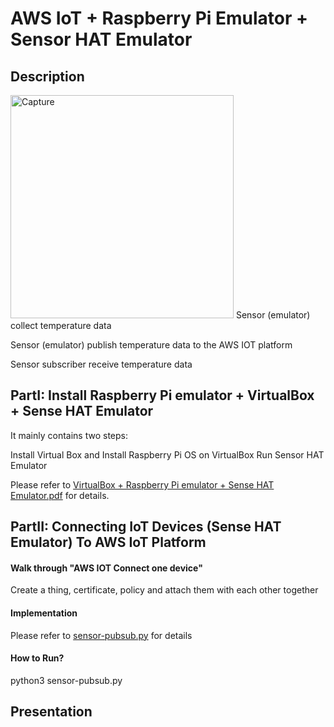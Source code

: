 # AWS IoT + Raspberry Pi Emulator + Sensor HAT Emulator
## Description
<img width="357" alt="Capture" src="https://user-images.githubusercontent.com/52802567/203397990-78fe6f46-e5d4-4936-9222-1f3890a2abdf.PNG">
  Sensor (emulator) collect temperature data

  Sensor (emulator) publish temperature data to the AWS IOT platform

  Sensor subscriber receive temperature data

## PartI: Install Raspberry Pi emulator + VirtualBox + Sense HAT Emulator

It mainly contains two steps:

  Install Virtual Box and Install Raspberry Pi OS on VirtualBox
  Run Sensor HAT Emulator
  
Please refer to [VirtualBox + Raspberry Pi emulator + Sense HAT Emulator.pdf](https://github.com/groovyxw/IoT/blob/main/AWS%20IoT%20%2B%20Raspberry%20Pi%20Emulator%20%2B%20Sensor%20HAT%20Emulator/VirtualBox%20%2B%20Raspberry%20Pi%20emulator%20%2B%20Sense%20HAT%20Emulator.pdf) for details.

## PartII: Connecting IoT Devices (Sense HAT Emulator) To AWS IoT Platform

#### Walk through "AWS IOT Connect one device"
  Create a thing, certificate, policy and attach them with each other together
#### Implementation
  Please refer to [sensor-pubsub.py]() for details

#### How to Run?
  python3 sensor-pubsub.py

## Presentation

